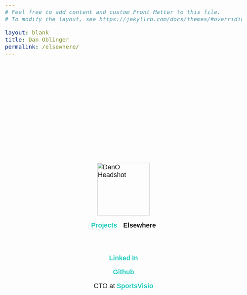 ```yaml
---
# Feel free to add content and custom Front Matter to this file.
# To modify the layout, see https://jekyllrb.com/docs/themes/#overriding-theme-defaults

layout: blank
title: Dan Oblinger
permalink: /elsewhere/
---
```



<head>
  <link href="https://fonts.googleapis.com/css2?family=Source+Sans+Pro:wght@100;300;600&display=swap" rel="stylesheet">
  <style>
    a, a:visited, a:active {
      color: #23ccbe;
      text-decoration: none;
      border-bottom-width: 1px;
      border-bottom-style: solid;
      border-bottom-color: #ededed;
    }
    b {
      font-weight: 600;
    }
    body {
      font-family: "Source Sans Pro", sans-serif;
      font-weight: 300;
      font-size: 16pt;
    }
  </style>
</head>


<div style="display: flex; justify-content: center; 
     align-items: center; height: 100vh;">

 <div style="display: flex; flex-direction: column; align-items: center; gap: 20px; height: 100vh;"> 

   <div style="height: 300px;"></div>

   <div><img src="../assets/images/dan_headshot.png" height=170 alt="DanO Headshot"></div>

   <div style="display: flex; justify-content: center; gap: 20px;">
    <a href="/gitproj/"><b>Projects</b></a>
  	<b>Elsewhere</b>
   </div>

   <div style="height: 1vh;"></div>


   <div><b><a href="https://www.linkedin.com/in/dan-oblinger/">Linked In</a></b></div>

   <div><b><a href="https://github.com/oblinger">Github</a></b></div>

   <div>CTO at <b><a href="https://www.sportsvisio.com/">SportsVisio</a></b></div>

   <!--div>My <a href="/assets/pdfs/CV.pdf">CV</a></div-->

  </div>

</div>


